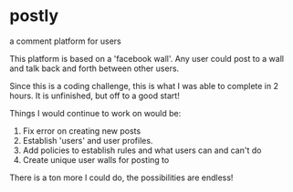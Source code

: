 # postly
a comment platform for users

This platform is based on a 'facebook wall'. Any user could post to a wall and talk back and forth between other users.

Since this is a coding challenge, this is what I was able to complete in 2 hours. It is unfinished, but off to a good start!

Things I would continue to work on would be: 
1. Fix error on creating new posts
2. Establish 'users' and user profiles.
3. Add policies to establish rules and what users can and can't do
4. Create unique user walls for posting to 

There is a ton more I could do, the possibilities are endless!

